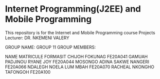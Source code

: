 # Internet Programming(J2EE) and Mobile Programming
This  repository is for the Internet and Mobile Programming course Projects
Lecturer: DR. NKEMENI VALERY

GROUP NAME: GROUP 11
GROUP MEMBERS:

NAME	                             MATRICULE
FORMASIT CHIJOH FOKUNAG	           FE20A041
GAMUAH PADJINOU RYANE JOY	         FE20A044
MOSONGO ADINA SAKWE NANGERI 	     FE20A066
NDALEGH NOELA LUM MBAH	           FE20A070
RACHEAL NKONGHO TAFONGOH           FE20A100
